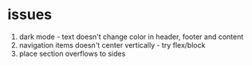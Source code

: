 # issues

1. dark mode - text doesn't change color in header, footer and content
2. navigation items doesn't center vertically - try flex/block
3. place section overflows to sides
